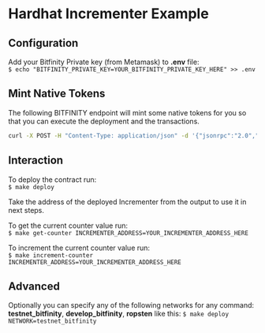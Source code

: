 # Hardhat Incrementer Example

## Configuration

Add your Bitfinity Private key (from Metamask) to __.env__ file: <br/>
`$ echo "BITFINITY_PRIVATE_KEY=YOUR_BITFINITY_PRIVATE_KEY_HERE" >> .env`

## Mint Native Tokens

The following BITFINITY endpoint will mint some native tokens for you so that you can execute the deployment and the transactions.

```bash
curl -X POST -H "Content-Type: application/json" -d '{"jsonrpc":"2.0","method":"ic_mintNativeToken","params":["YOUR_ADDRESS", "AMOUNT_IN_HEX"],"id":1}' https://testnet.bitfinity.network
```

## Interaction

To deploy the contract run: <br/>
`$ make deploy`

Take the address of the deployed Incrementer from the output to use it in next steps.

To get the current counter value run: <br/>
`$ make get-counter INCREMENTER_ADDRESS=YOUR_INCREMENTER_ADDRESS_HERE`

To increment the current counter value run: <br/>
`$ make increment-counter INCREMENTER_ADDRESS=YOUR_INCREMENTER_ADDRESS_HERE`

## Advanced

Optionally you can specify any of the following networks for any command: __testnet_bitfinity__, __develop_bitfinity__, __ropsten__ like this:
`$ make deploy NETWORK=testnet_bitfinity`
